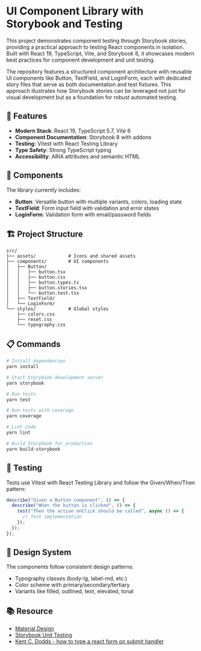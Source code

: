 # UI Component Library with Storybook and Testing

 This project demonstrates component testing through Storybook stories, providing a practical approach to testing React components in isolation. Built with React 19, TypeScript, Vite, and Storybook 8, it showcases modern best practices for component development and unit testing.

  The repository features a structured component architecture with reusable UI components like Button, TextField, and LoginForm, each with dedicated story files that serve as both documentation and test fixtures. This approach illustrates how Storybook stories can be leveraged not just for visual development but as a foundation for robust automated testing.

## 🚀 Features

- **Modern Stack**: React 19, TypeScript 5.7, Vite 6
- **Component Documentation**: Storybook 8 with addons
- **Testing**: Vitest with React Testing Library
- **Type Safety**: Strong TypeScript typing
- **Accessibility**: ARIA attributes and semantic HTML

## 🔧 Components

The library currently includes:

- **Button**: Versatile button with multiple variants, colors, loading state
- **TextField**: Form input field with validation and error states
- **LoginForm**: Validation form with email/password fields

## 🏗️ Project Structure

```
src/
├── assets/            # Icons and shared assets
├── components/        # UI components
│   ├── Button/        
│   │   ├── button.tsx
│   │   ├── button.css
│   │   ├── button.types.ts
│   │   ├── button.stories.tsx
│   │   └── button.test.tsx
│   ├── TextField/
│   └── LoginForm/
└── styles/            # Global styles
    ├── colors.css
    ├── reset.css
    └── typography.css
```

## 📋 Commands

```bash
# Install dependencies
yarn install

# Start Storybook development server
yarn storybook

# Run tests
yarn test

# Run tests with coverage
yarn coverage

# Lint code
yarn lint

# Build Storybook for production
yarn build-storybook
```

## 🧪 Testing

Tests use Vitest with React Testing Library and follow the Given/When/Then pattern:

```typescript
describe("Given a Button component", () => {
  describe("When the button is clicked", () => {
    test("Then the action onClick should be called", async () => {
      // Test implementation
    });
  });
});
```

## 🎨 Design System

The components follow consistent design patterns:
- Typography classes (body-lg, label-md, etc.)
- Color scheme with primary/secondary/tertiary
- Variants like filled, outlined, text, elevated, tonal

## 📚 Resource

- [Material Design](https://m3.material.io/)
- [Storybook Unit Testing](https://storybook.js.org/docs/writing-tests/import-stories-in-tests/stories-in-unit-tests)
- [Kent C. Dodds - how to type a react form on submit handler](https://www.epicreact.dev/how-to-type-a-react-form-on-submit-handler)